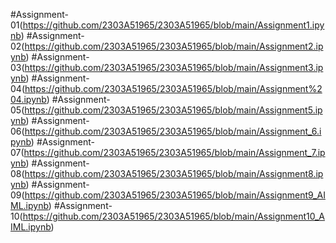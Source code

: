 #Assignment-01(https://github.com/2303A51965/2303A51965/blob/main/Assignment1.ipynb)
#Assignment-02(https://github.com/2303A51965/2303A51965/blob/main/Assignment2.ipynb)
#Assignment-03(https://github.com/2303A51965/2303A51965/blob/main/Assignment3.ipynb)
#Assignment-04(https://github.com/2303A51965/2303A51965/blob/main/Assignment%204.ipynb)
#Assignment-05(https://github.com/2303A51965/2303A51965/blob/main/Assignment5.ipynb)
#Assignment-06(https://github.com/2303A51965/2303A51965/blob/main/Assignment_6.ipynb)
#Assignment-07(https://github.com/2303A51965/2303A51965/blob/main/Assignment_7.ipynb)
#Assignment-08(https://github.com/2303A51965/2303A51965/blob/main/Assignment8.ipynb)
#Assignment-09(https://github.com/2303A51965/2303A51965/blob/main/Assignment9_AIML.ipynb)
#Assignment-10(https://github.com/2303A51965/2303A51965/blob/main/Assignment10_AIML.ipynb)
